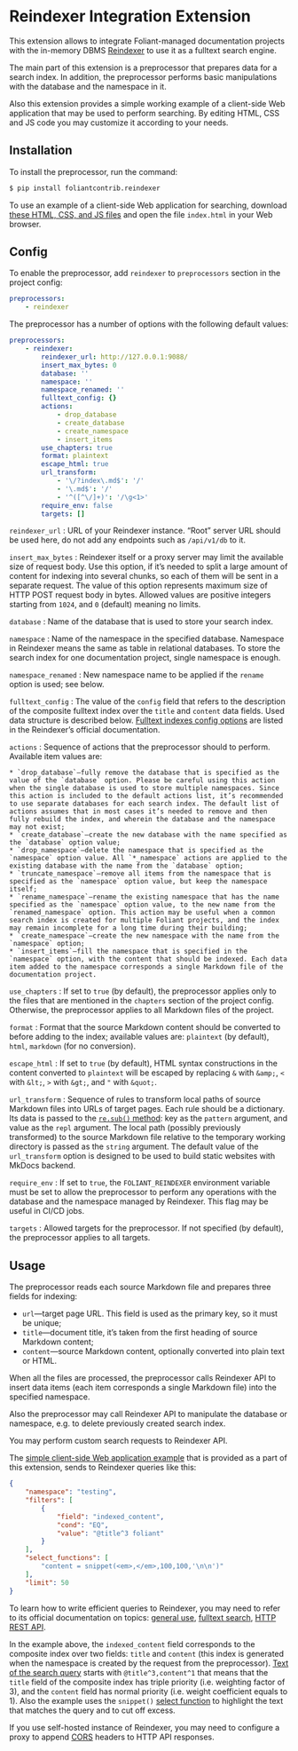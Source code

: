 # Reindexer Integration Extension

This extension allows to integrate Foliant-managed documentation projects with the in-memory DBMS [Reindexer](https://github.com/Restream/reindexer/) to use it as a fulltext search engine.

The main part of this extension is a preprocessor that prepares data for a search index. In addition, the preprocessor performs basic manipulations with the database and the namespace in it.

Also this extension provides a simple working example of a client-side Web application that may be used to perform searching. By editing HTML, CSS and JS code you may customize it according to your needs.

## Installation

To install the preprocessor, run the command:

```bash
$ pip install foliantcontrib.reindexer
```

To use an example of a client-side Web application for searching, download [these HTML, CSS, and JS files](https://github.com/foliant-docs/foliantcontrib.reindexer/tree/master/webapp_example/) and open the file `index.html` in your Web browser.

## Config

To enable the preprocessor, add `reindexer` to `preprocessors` section in the project config:

```yaml
preprocessors:
    - reindexer
```

The preprocessor has a number of options with the following default values:

```yaml
preprocessors:
    - reindexer:
        reindexer_url: http://127.0.0.1:9088/
        insert_max_bytes: 0
        database: ''
        namespace: ''
        namespace_renamed: ''
        fulltext_config: {}
        actions:
            - drop_database
            - create_database
            - create_namespace
            - insert_items
        use_chapters: true
        format: plaintext
        escape_html: true
        url_transform:
            - '\/?index\.md$': '/'
            - '\.md$': '/'
            - '^([^\/]+)': '/\g<1>'
        require_env: false
        targets: []
```

`reindexer_url`
:   URL of your Reindexer instance. “Root” server URL should be used here, do not add any endpoints such as `/api/v1/db` to it.

`insert_max_bytes`
:   Reindexer itself or a proxy server may limit the available size of request body. Use this option, if it’s needed to split a large amount of content for indexing into several chunks, so each of them will be sent in a separate request. The value of this option represents maximum size of HTTP POST request body in bytes. Allowed values are positive integers starting from `1024`, and `0` (default) meaning no limits.

`database`
:   Name of the database that is used to store your search index.

`namespace`
:   Name of the namespace in the specified database. Namespace in Reindexer means the same as table in relational databases. To store the search index for one documentation project, single namespace is enough.

`namespace_renamed`
:   New namespace name to be applied if the `rename` option is used; see below.

`fulltext_config`
:   The value of the `config` field that refers to the description of the composite fulltext index over the `title` and `content` data fields. Used data structure is described below. [Fulltext indexes config options](https://github.com/Restream/reindexer/blob/master/cpp_src/server/contrib/server.md#fulltextconfig) are listed in the Reindexer’s official documentation.

`actions`
:   Sequence of actions that the preprocessor should to perform. Available item values are:

    * `drop_database`—fully remove the database that is specified as the value of the `database` option. Please be careful using this action when the single database is used to store multiple namespaces. Since this action is included to the default actions list, it’s recommended to use separate databases for each search index. The default list of actions assumes that in most cases it’s needed to remove and then fully rebuild the index, and wherein the database and the namespace may not exist;
    * `create_database`—create the new database with the name specified as the `database` option value;
    * `drop_namespace`—delete the namespace that is specified as the `namespace` option value. All `*_namespace` actions are applied to the existing database with the name from the `database` option;
    * `truncate_namespace`—remove all items from the namespace that is specified as the `namespace` option value, but keep the namespace itself;
    * `rename_namespace`—rename the existing namespace that has the name specified as the `namespace` option value, to the new name from the `renamed_namespace` option. This action may be useful when a common search index is created for multiple Foliant projects, and the index may remain incomplete for a long time during their building;
    * `create_namespace`—create the new namespace with the name from the `namespace` option;
    * `insert_items`—fill the namespace that is specified in the `namespace` option, with the content that should be indexed. Each data item added to the namespace corresponds a single Markdown file of the documentation project.

`use_chapters`
:   If set to `true` (by default), the preprocessor applies only to the files that are mentioned in the `chapters` section of the project config. Otherwise, the preprocessor applies to all Markdown files of the project.

`format`
:   Format that the source Markdown content should be converted to before adding to the index; available values are: `plaintext` (by default), `html`, `markdown` (for no conversion).

`escape_html`
:   If set to `true` (by default), HTML syntax constructions in the content converted to `plaintext` will be escaped by replacing `&` with `&amp;`, `<` with `&lt;`, `>` with `&gt;`, and `"` with `&quot;`.

`url_transform`
:   Sequence of rules to transform local paths of source Markdown files into URLs of target pages. Each rule should be a dictionary. Its data is passed to the [`re.sub()` method](https://docs.python.org/3/library/re.html#re.sub): key as the `pattern` argument, and value as the `repl` argument. The local path (possibly previously transformed) to the source Markdown file relative to the temporary working directory is passed as the `string` argument. The default value of the `url_transform` option is designed to be used to build static websites with MkDocs backend.

`require_env`
:   If set to `true`, the `FOLIANT_REINDEXER` environment variable must be set to allow the preprocessor to perform any operations with the database and the namespace managed by Reindexer. This flag may be useful in CI/CD jobs.

`targets`
:   Allowed targets for the preprocessor. If not specified (by default), the preprocessor applies to all targets.

## Usage

The preprocessor reads each source Markdown file and prepares three fields for indexing:

* `url`—target page URL. This field is used as the primary key, so it must be unique;
* `title`—document title, it’s taken from the first heading of source Markdown content;
* `content`—source Markdown content, optionally converted into plain text or HTML.

When all the files are processed, the preprocessor calls Reindexer API to insert data items (each item corresponds a single Markdown file) into the specified namespace.

Also the preprocessor may call Reindexer API to manipulate the database or namespace, e.g. to delete previously created search index.

You may perform custom search requests to Reindexer API.

The [simple client-side Web application example](https://github.com/foliant-docs/foliantcontrib.reindexer/tree/master/webapp_example/) that is provided as a part of this extension, sends to Reindexer queries like this:

```json
{
    "namespace": "testing",
    "filters": [
        {
            "field": "indexed_content",
            "cond": "EQ",
            "value": "@title^3 foliant"
        }
    ],
    "select_functions": [
        "content = snippet(<em>,</em>,100,100,'\n\n')"
    ],
    "limit": 50
}

```

To learn how to write efficient queries to Reindexer, you may need to refer to its official documentation on topics: [general use](https://github.com/Restream/reindexer/blob/master/readme.md), [fulltext search](https://github.com/Restream/reindexer/blob/master/fulltext.md), [HTTP REST API](https://github.com/Restream/reindexer/blob/master/cpp_src/server/contrib/server.md).

In the example above, the `indexed_content` field corresponds to the composite index over two fields: `title` and `content` (this index is generated when the namespace is created by the request from the preprocessor). [Text of the search query](https://github.com/Restream/reindexer/blob/master/fulltext.md#text-query-format) starts with `@title^3,content^1` that means that the `title` field of the composite index has triple priority (i.e. weighting factor of 3), and the `content` field has normal priority (i.e. weight coefficient equals to 1). Also the example uses the `snippet()` [select function](https://github.com/Restream/reindexer/blob/master/fulltext.md#using-select-fucntions) to highlight the text that matches the query and to cut off excess.

If you use self-hosted instance of Reindexer, you may need to configure a proxy to append [CORS](https://developer.mozilla.org/en-US/docs/Web/HTTP/CORS) headers to HTTP API responses.
